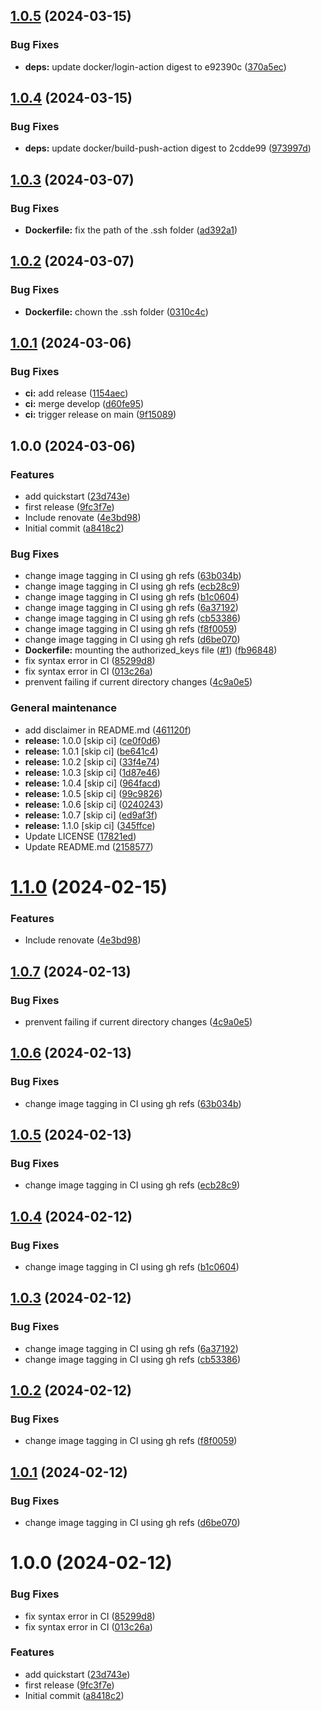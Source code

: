 ## [1.0.5](https://github.com/w4bo/sshd/compare/1.0.4...1.0.5) (2024-03-15)


### Bug Fixes

* **deps:** update docker/login-action digest to e92390c ([370a5ec](https://github.com/w4bo/sshd/commit/370a5ecee099656bdad7cc4cb4b9203fd8436fb7))

## [1.0.4](https://github.com/w4bo/sshd/compare/1.0.3...1.0.4) (2024-03-15)


### Bug Fixes

* **deps:** update docker/build-push-action digest to 2cdde99 ([973997d](https://github.com/w4bo/sshd/commit/973997d90ca79a456373d9dd24728d6b87aee002))

## [1.0.3](https://github.com/w4bo/sshd/compare/1.0.2...1.0.3) (2024-03-07)


### Bug Fixes

* **Dockerfile:** fix the path of the .ssh folder ([ad392a1](https://github.com/w4bo/sshd/commit/ad392a15582dff2eb13014c8282c68e85006e97c))

## [1.0.2](https://github.com/w4bo/sshd/compare/1.0.1...1.0.2) (2024-03-07)


### Bug Fixes

* **Dockerfile:** chown the .ssh folder ([0310c4c](https://github.com/w4bo/sshd/commit/0310c4cdd8572c73bce098a20f7dbf244bb07374))

## [1.0.1](https://github.com/w4bo/dev-container/compare/1.0.0...1.0.1) (2024-03-06)


### Bug Fixes

* **ci:** add release ([1154aec](https://github.com/w4bo/dev-container/commit/1154aec7a1a827989c5d687b891cdf377d9ba0fe))
* **ci:** merge develop ([d60fe95](https://github.com/w4bo/dev-container/commit/d60fe95091abde1702f4e0158a51b91faa22fa33))
* **ci:** trigger release on main ([9f15089](https://github.com/w4bo/dev-container/commit/9f1508992cbc1d4c47c123b2e25d28bd982526ed))

## 1.0.0 (2024-03-06)


### Features

* add quickstart ([23d743e](https://github.com/w4bo/dev-container/commit/23d743ec5a81ee4331015dc2d034a92f32d56643))
* first release ([9fc3f7e](https://github.com/w4bo/dev-container/commit/9fc3f7e4ecbceaf5f5d63e05db7d583d21ee4777))
* Include renovate ([4e3bd98](https://github.com/w4bo/dev-container/commit/4e3bd986d699b229aaa51e6195ffeac09f6ca031))
* Initial commit ([a8418c2](https://github.com/w4bo/dev-container/commit/a8418c2ef40059f590e53def596e4ec58472dd41))


### Bug Fixes

* change image tagging in CI using gh refs ([63b034b](https://github.com/w4bo/dev-container/commit/63b034bcfd749e3f1c6ee94545f5c5044bd0e2c1))
* change image tagging in CI using gh refs ([ecb28c9](https://github.com/w4bo/dev-container/commit/ecb28c9db7236c289eceb4fda3e2294aff3f2c1e))
* change image tagging in CI using gh refs ([b1c0604](https://github.com/w4bo/dev-container/commit/b1c060485eae79e9de57e45ce4b91e30fa488771))
* change image tagging in CI using gh refs ([6a37192](https://github.com/w4bo/dev-container/commit/6a371926a52648a7036f39dcfa94cd83a65db3b1))
* change image tagging in CI using gh refs ([cb53386](https://github.com/w4bo/dev-container/commit/cb53386c62cd886b4f1b14ef5ecd9d3ea27b5dea))
* change image tagging in CI using gh refs ([f8f0059](https://github.com/w4bo/dev-container/commit/f8f0059cfa04f2a95a388e18983b383452f8d5ac))
* change image tagging in CI using gh refs ([d6be070](https://github.com/w4bo/dev-container/commit/d6be070096367299ecb81f948163723162090f3e))
* **Dockerfile:** mounting the authorized_keys file ([#1](https://github.com/w4bo/dev-container/issues/1)) ([fb96848](https://github.com/w4bo/dev-container/commit/fb9684879c156d41ab5742bdbf9b14b0b3585f78))
* fix syntax error in CI ([85299d8](https://github.com/w4bo/dev-container/commit/85299d815a777c5ca985cd997909281521d88519))
* fix syntax error in CI ([013c26a](https://github.com/w4bo/dev-container/commit/013c26a04d24f7c52a1dcbc0c47b9ec2cdb0abfa))
* prenvent failing if current directory changes ([4c9a0e5](https://github.com/w4bo/dev-container/commit/4c9a0e577c8069b8cd9d0be3fbefd4d88f71fe3d))


### General maintenance

* add disclaimer in README.md ([461120f](https://github.com/w4bo/dev-container/commit/461120ff39d665bf8928ffccf63435d7b2861ae1))
* **release:** 1.0.0 [skip ci] ([ce0f0d6](https://github.com/w4bo/dev-container/commit/ce0f0d68835afab0bf9ae79a338748ff1e5df3a9))
* **release:** 1.0.1 [skip ci] ([be641c4](https://github.com/w4bo/dev-container/commit/be641c4ff04d57c6f77e4987df2e878f3a039deb))
* **release:** 1.0.2 [skip ci] ([33f4e74](https://github.com/w4bo/dev-container/commit/33f4e74dc81228e770c645284de5ffcc86451aa2))
* **release:** 1.0.3 [skip ci] ([1d87e46](https://github.com/w4bo/dev-container/commit/1d87e4626402ad01f274671ec4f779035c5afd43))
* **release:** 1.0.4 [skip ci] ([964facd](https://github.com/w4bo/dev-container/commit/964facd8a7eddc3cd8cc71c7be2e9bc516d483ae))
* **release:** 1.0.5 [skip ci] ([99c9826](https://github.com/w4bo/dev-container/commit/99c9826f35b6ba07ab22da47e43917886c562b6f))
* **release:** 1.0.6 [skip ci] ([0240243](https://github.com/w4bo/dev-container/commit/0240243a7023e09d748182797950bc1aea8b58c9))
* **release:** 1.0.7 [skip ci] ([ed9af3f](https://github.com/w4bo/dev-container/commit/ed9af3f56e8050efaefc85ce1141b8c3ab1c7892))
* **release:** 1.1.0 [skip ci] ([345ffce](https://github.com/w4bo/dev-container/commit/345ffce2df141141f72b5dfb0bd657ff0679edbc))
* Update LICENSE ([17821ed](https://github.com/w4bo/dev-container/commit/17821ed22abd914936edb6517835afb8b41d034c))
* Update README.md ([2158577](https://github.com/w4bo/dev-container/commit/2158577fc42e9f13be1b1f606767b63e36e4c017))

# [1.1.0](https://github.com/anitvam/dev-container/compare/v1.0.7...v1.1.0) (2024-02-15)


### Features

* Include renovate ([4e3bd98](https://github.com/anitvam/dev-container/commit/4e3bd986d699b229aaa51e6195ffeac09f6ca031))

## [1.0.7](https://github.com/anitvam/dev-container/compare/v1.0.6...v1.0.7) (2024-02-13)


### Bug Fixes

* prenvent failing if current directory changes ([4c9a0e5](https://github.com/anitvam/dev-container/commit/4c9a0e577c8069b8cd9d0be3fbefd4d88f71fe3d))

## [1.0.6](https://github.com/anitvam/dev-container/compare/v1.0.5...v1.0.6) (2024-02-13)


### Bug Fixes

* change image tagging in CI using gh refs ([63b034b](https://github.com/anitvam/dev-container/commit/63b034bcfd749e3f1c6ee94545f5c5044bd0e2c1))

## [1.0.5](https://github.com/anitvam/dev-container/compare/v1.0.4...v1.0.5) (2024-02-13)


### Bug Fixes

* change image tagging in CI using gh refs ([ecb28c9](https://github.com/anitvam/dev-container/commit/ecb28c9db7236c289eceb4fda3e2294aff3f2c1e))

## [1.0.4](https://github.com/anitvam/dev-container/compare/v1.0.3...v1.0.4) (2024-02-12)


### Bug Fixes

* change image tagging in CI using gh refs ([b1c0604](https://github.com/anitvam/dev-container/commit/b1c060485eae79e9de57e45ce4b91e30fa488771))

## [1.0.3](https://github.com/anitvam/dev-container/compare/v1.0.2...v1.0.3) (2024-02-12)


### Bug Fixes

* change image tagging in CI using gh refs ([6a37192](https://github.com/anitvam/dev-container/commit/6a371926a52648a7036f39dcfa94cd83a65db3b1))
* change image tagging in CI using gh refs ([cb53386](https://github.com/anitvam/dev-container/commit/cb53386c62cd886b4f1b14ef5ecd9d3ea27b5dea))

## [1.0.2](https://github.com/anitvam/dev-container/compare/v1.0.1...v1.0.2) (2024-02-12)


### Bug Fixes

* change image tagging in CI using gh refs ([f8f0059](https://github.com/anitvam/dev-container/commit/f8f0059cfa04f2a95a388e18983b383452f8d5ac))

## [1.0.1](https://github.com/anitvam/dev-container/compare/v1.0.0...v1.0.1) (2024-02-12)


### Bug Fixes

* change image tagging in CI using gh refs ([d6be070](https://github.com/anitvam/dev-container/commit/d6be070096367299ecb81f948163723162090f3e))

# 1.0.0 (2024-02-12)


### Bug Fixes

* fix syntax error in CI ([85299d8](https://github.com/anitvam/dev-container/commit/85299d815a777c5ca985cd997909281521d88519))
* fix syntax error in CI ([013c26a](https://github.com/anitvam/dev-container/commit/013c26a04d24f7c52a1dcbc0c47b9ec2cdb0abfa))


### Features

* add quickstart ([23d743e](https://github.com/anitvam/dev-container/commit/23d743ec5a81ee4331015dc2d034a92f32d56643))
* first release ([9fc3f7e](https://github.com/anitvam/dev-container/commit/9fc3f7e4ecbceaf5f5d63e05db7d583d21ee4777))
* Initial commit ([a8418c2](https://github.com/anitvam/dev-container/commit/a8418c2ef40059f590e53def596e4ec58472dd41))
